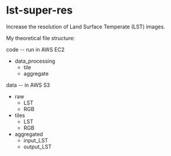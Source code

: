 # lst-super-res
Increase the resolution of Land Surface Temperate (LST) images.

My theoretical file structure: 

code -- run in AWS EC2
- data_processing
  - tile
  - aggregate

data -- in AWS S3
- raw
  - LST
  - RGB
- tiles
  - LST
  - RGB
- aggregated
  - input_LST
  - output_LST
